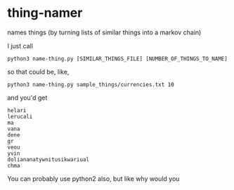 # thing-namer
names things (by turning lists of similar things into a markov chain)

I just call

`python3 name-thing.py [SIMILAR_THINGS_FILE] [NUMBER_OF_THINGS_TO_NAME]`

so that could be, like,

`python3 name-thing.py sample_things/currencies.txt 10`

and you'd get

```
helari
lerucali
ma
vana
dene
gr
veou
yvin
doliananatywnitusikwariual
chma
```

You can probably use python2 also, but like why would you
